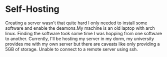 # Self-Hosting
Creating a server wasn't that quite hard I only needed to install some software and enable the deamons.My machine is an old laptop with arch linux. Finding the software took some time I was hopping from one software to another. Currently, I'll be hosting my server in my dorm, my university provides me with my own server but there are caveats like only providing a 5GB of storage. Unable to connect to a remote server using ssh.
